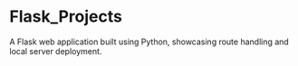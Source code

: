 # Flask_Projects
A Flask web application built using Python, showcasing route handling and local server deployment. 
